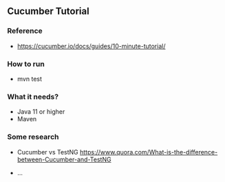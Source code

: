 ## Cucumber Tutorial

### Reference
* https://cucumber.io/docs/guides/10-minute-tutorial/

### How to run
* mvn test

### What it needs?
* Java 11 or higher
* Maven

### Some research
* Cucumber vs TestNG
https://www.quora.com/What-is-the-difference-between-Cucumber-and-TestNG

* ...

